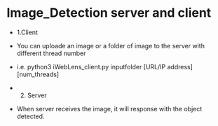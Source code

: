 # Image_Detection server and client
- 1.Client
- You can uploade an image or a folder of image to the server with different thread number
- i.e. python3 iWebLens_client.py inputfolder [URL/IP address] [num_threads]

- 2. Server
- When server receives the image, it will response with the object detected.
